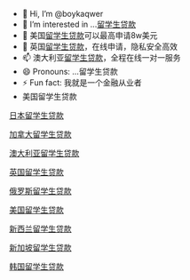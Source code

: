 - 👋 Hi, I’m @boykaqwer
- 👀 I’m interested in ...<a href="https://oversealoan.com">留学生贷款</a>
- 🌱 美国<a href="https://oversealoan.com">留学生贷款</a>可以最高申请8w美元
- 💞️ 英国<a href="https://oversealoan.com">留学生贷款</a>，在线申请，隐私安全高效
- 📫 澳大利亚<a href="https://oversealoan.com">留学生贷款</a>，全程在线一对一服务
- 😄 Pronouns: ...留学生贷款
- ⚡ Fun fact: 我就是一个金融从业者
- 美国留学生贷款

<a href="https://jp.oversealoan.com">日本留学生贷款</a>

<a href="https://ca.oversealoan.com">加拿大留学生贷款</a>

<a href="https://au.oversealoan.com">澳大利亚留学生贷款</a>

<a href="https://uk.oversealoan.com">英国留学生贷款</a>

<a href="https://ru.oversealoan.com">俄罗斯留学生贷款</a>

<a href="https://us.oversealoan.com">美国留学生贷款</a>

<a href="https://nw.oversealoan.com">新西兰留学生贷款</a>

<a href="https://sg.oversealoan.com">新加坡留学生贷款</a>

<a href="https://kr.oversealoan.com">韩国留学生贷款</a>

<!---
boykaqwer/boykaqwer is a ✨ special ✨ repository because its `README.md` (this file) appears on your GitHub profile.
You can click the Preview link to take a look at your changes.
--->
